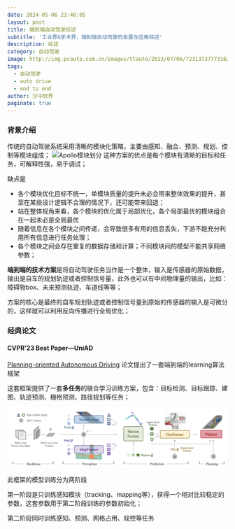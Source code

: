 ```yaml
---
date: 2024-05-06 23:48:05
layout: post
title: 端到端自动驾驶综述
subtitle: '工业界&学术界，端到端自动驾驶的发展与应用综述'
description: 综述
category: 自动驾驶
image: http://img.pcauto.com.cn/images/ttauto/2023/07/06/7231373777316299275/029a976e8b95446d8011698ee4fd5403~noop.image.png
tags:
  - 自动驾驶
  - auto drive
  - end to end
author: 沙中世界
paginate: true
---
```


### 背景介绍
传统的自动驾驶系统采用清晰的模块化策略，主要由感知、融合、预测、规划、控制等模块组成；
![Apollo模块划分](https://bce.bdstatic.com/doc/Apollo-Homepage-Document/Apollo_Beta_Doc/image_760538e.png)
这种方案的优点是每个模块有清晰的目标和任务，可解释性强，易于调试；

缺点是
- 各个模块优化目标不统一，单模块质量的提升未必会带来整体效果的提升，甚至在某些设计逻辑不合理的情况下，还可能带来回退；
- 站在整体视角来看，各个模块的优化属于局部优化，各个局部最优的模块组合在一起未必是全局最优
- 随着信息在各个模块之间传递，会导致很多有用的信息丢失，下游不能充分利用所有信息进行任务处理；
- 各个模块之间会存在重复的数据存储和计算；不同模块间的模型不能共享网络参数；

**端到端的技术方案**是将自动驾驶任务当作是一个整体，输入是传感器的原始数据，输出是自车的规划轨迹或者控制信号量，此外也可以有中间物理量的输出，比如：障碍物box、未来预测轨迹、车道线等等；

方案的核心是最终的自车规划轨迹或者控制信号量到原始的传感器的输入是可微分的，这样就可以利用反向传播进行全局优化；

### 经典论文

#### CVPR'23 Best Paper—UniAD
[Planning-oriented Autonomous Driving](https://arxiv.org/pdf/2212.10156)
论文提出了一套端到端的learning算法框架

这套框架提供了一套**多任务**的联合学习训练方案，包含：目标检测、目标跟踪、建图、轨迹预测、栅格预测、路径规划等任务；

![UniAd端到端网络](/post_images/auto_drive/端到端多任务整合.png)

此框架的模型训练分为两阶段

第一阶段是只训练感知模块（tracking、mapping等），获得一个相对比较稳定的参数，这套参数用于第二阶段训练的参数初始化；

第二阶段同时训练感知、预测、网格占用、规控等任务